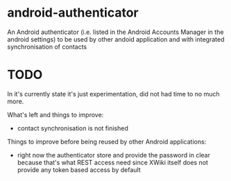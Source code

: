 # android-authenticator

An Android authenticator (i.e. listed in the Android Accounts Manager in the android settings) to be used by other andoid application and with integrated synchronisation of contacts

# TODO

In it's currently state it's just experimentation, did not had time to no much more.

What's left and things to improve:

* contact synchronisation is not finished

Things to improve before being reused by other Android applications:

* right now the authenticator store and provide the password in clear because that's what REST access need since XWiki itself does not provide any token based access by default
